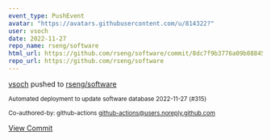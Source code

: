 ```yaml
---
event_type: PushEvent
avatar: "https://avatars.githubusercontent.com/u/814322?"
user: vsoch
date: 2022-11-27
repo_name: rseng/software
html_url: https://github.com/rseng/software/commit/8dc7f9b3776a09b08845aa59648f7c97de09e667
repo_url: https://github.com/rseng/software
---
```


<a href='https://github.com/vsoch' target='_blank'>vsoch</a> pushed to <a href='https://github.com/rseng/software' target='_blank'>rseng/software</a>

<small>Automated deployment to update software database 2022-11-27 (#315)

Co-authored-by: github-actions <github-actions@users.noreply.github.com></small>

<a href='https://github.com/rseng/software/commit/8dc7f9b3776a09b08845aa59648f7c97de09e667' target='_blank'>View Commit</a>
